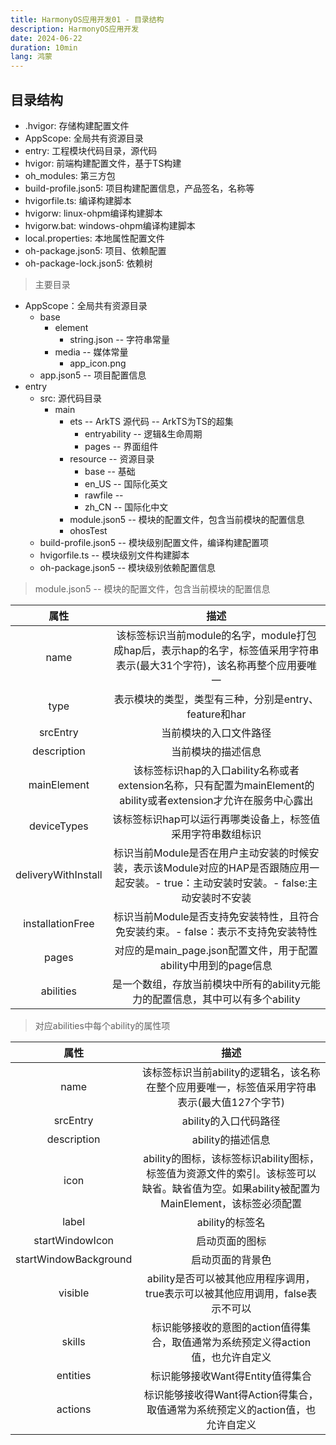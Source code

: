 ```yaml
---
title: HarmonyOS应用开发01 - 目录结构
description: HarmonyOS应用开发
date: 2024-06-22
duration: 10min
lang: 鸿蒙
---
```


## 目录结构
- .hvigor: 存储构建配置文件
- AppScope: 全局共有资源目录
- entry: 工程模块代码目录，源代码
- hvigor: 前端构建配置文件，基于TS构建
- oh_modules: 第三方包
- build-profile.json5: 项目构建配置信息，产品签名，名称等
- hvigorfile.ts: 编译构建脚本
- hvigorw: linux-ohpm编译构建脚本
- hvigorw.bat: windows-ohpm编译构建脚本
- local.properties: 本地属性配置文件
- oh-package.json5: 项目、依赖配置
- oh-package-lock.json5: 依赖树

> 主要目录

- AppScope：全局共有资源目录
  - base
    - element
      - string.json -- 字符串常量
    - media -- 媒体常量
      - app_icon.png
  - app.json5 -- 项目配置信息
- entry
  - src: 源代码目录
    - main
      - ets -- ArkTS 源代码 -- ArkTS为TS的超集
        - entryability -- 逻辑&生命周期
        - pages -- 界面组件
      - resource -- 资源目录
        - base -- 基础
        - en_US -- 国际化英文
        - rawfile -- 
        - zh_CN -- 国际化中文
      - module.json5 -- 模块的配置文件，包含当前模块的配置信息
      - ohosTest
  - build-profile.json5 -- 模块级别配置文件，编译构建配置项
  - hvigorfile.ts -- 模块级别文件构建脚本
  - oh-package.json5 -- 模块级别依赖配置信息

> module.json5 -- 模块的配置文件，包含当前模块的配置信息

  |        属性         |                             描述                             |
  | :-----------------: | :----------------------------------------------------------: |
  |        name         | 该标签标识当前module的名字，module打包成hap后，表示hap的名字，标签值采用字符串表示(最大31个字符)，该名称再整个应用要唯一 |
  |        type         |    表示模块的类型，类型有三种，分别是entry、feature和har     |
  |      srcEntry       |                    当前模块的入口文件路径                    |
  |     description     |                      当前模块的描述信息                      |
  |     mainElement     | 该标签标识hap的入口ability名称或者extension名称，只有配置为mainElement的ability或者extension才允许在服务中心露出 |
  |     deviceTypes     | 该标签标识hap可以运行再哪类设备上，标签值采用字符串数组标识  |
  | deliveryWithInstall | 标识当前Module是否在用户主动安装的时候安装，表示该Module对应的HAP是否跟随应用一起安装。- true：主动安装时安装。- false:主动安装时不安装 |
  |  installationFree   | 标识当前Module是否支持免安装特性，且符合免安装约束。- false：表示不支持免安装特性 |
  |        pages        | 对应的是main_page.json配置文件，用于配置ability中用到的page信息 |
  |      abilities      | 是一个数组，存放当前模块中所有的ability元能力的配置信息，其中可以有多个ability |

>  对应abilities中每个ability的属性项

  |         属性          |                             描述                             |
  | :-------------------: | :----------------------------------------------------------: |
  |         name          | 该标签标识当前ability的逻辑名，该名称在整个应用要唯一，标签值采用字符串表示(最大值127个字节) |
  |       srcEntry        |                    ability的入口代码路径                     |
  |      description      |                      ability的描述信息                       |
  |         icon          | ability的图标，该标签标识ability图标，标签值为资源文件的索引。该标签可以缺省。缺省值为空。如果ability被配置为MainElement，该标签必须配置 |
  |         label         |                       ability的标签名                        |
  |    startWindowIcon    |                        启动页面的图标                        |
  | startWindowBackground |                       启动页面的背景色                       |
  |        visible        | ability是否可以被其他应用程序调用，true表示可以被其他应用调用，false表示不可以 |
  |        skills         | 标识能够接收的意图的action值得集合，取值通常为系统预定义得action值，也允许自定义 |
  |       entities        |               标识能够接收Want得Entity值得集合               |
  |        actions        | 标识能够接收得Want得Action得集合，取值通常为系统预定义的action值，也允许自定义 |

